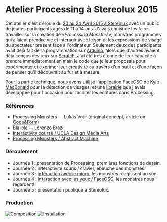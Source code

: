 Atelier Processing à Stereolux 2015
====================================
Cet atelier s'est déroulé du [20 au 24 Avril 2015 à Stereolux](http://www.stereolux.org/apprendre-pratiquer/atelier-processing-art-20-04-2015) avec un public de jeunes participants agés de 11 à 14 ans.
J'avais choisi de les faire travailler sur la création de *«Processing Monsters»*, monstres programmés qui allaient prendre vie et interagir avec le son et les expressions de visage du spectateur présent face à l'ordinateur.
Seulement deux des participants avait déjà fait de la programmation sur [Arduino](http://www.arduino.cc/), alors que d'autres avaient déjà conçus des jeux sur [Scratch](https://scratch.mit.edu/). J'ai été très étonné de leur capacité à prendre immédiatement en main le code que je leur proposais pour expérimenter et exprimer leur créativité au travers d'un outil et d'une façon de penser qu'il découvrait au fur et à mesure. 

Pour la partie technique, nous avons utilisé l'application [FaceOSC](https://vimeo.com/26098366) de [Kyle MacDonald](http://kylemcdonald.net/) pour la détection de visages, et une [librairie](https://github.com/v3ga/v3ga-processing-libs) que j'avais développée pour l'occasion pour faciliter les écritures dans Processing.

### Références
* Processing Monsters — Lukas Vojir (original concept, article on [Code&Form](http://workshop.evolutionzone.com/2008/11/12/processing-monsters/))
* [Bla-bla](http://www.creativeapplications.net/processing/bla-bla-bla-iphone-of-processing-sound/) — Lorenzo Brazi
* [Interactivity course / UCLA Design Media Arts](http://workshop.evolutionzone.com/2008/11/12/processing-monsters/) 
* [Processing Monsters / Abstract Machine](http://www.abstractmachine.net/blog/processing-monsters/)

### Déroulement
* Journée 1 : présentation de Processing, premières fonctions de dessin.
* Journée 2 : interactivité souris / clavier, ébauche des monstres.
* Journée 3 : [interaction avec le micro](https://github.com/v3ga/v3ga-processing-libs/blob/master/v3ga/examples/MicroInput/MicroInput.pde), les monstres réagissent au son.
* Journée 4 : [interaction avec les yeux / FaceOSC](https://github.com/v3ga/Workshop_Processing_Stereolux_2015/blob/master/sketch_jour04_suivre_visage/sketch_jour04_suivre_visage.pde), les monstres nous regardent!
* Journée 5 : présentation publique à Stereolux.

### Production
![Composition](http://v3ga.github.io/Images/Workshop_Processing_Stereolux_2015/composition.ok.png)
![Installation](http://v3ga.github.io/Images/Workshop_Processing_Stereolux_2015/Processing_Monters_Stereolux.JPG)






